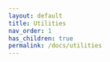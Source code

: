 ```yaml
---
layout: default
title: Utilities
nav_order: 1
has_children: true
permalink: /docs/utilities
---
```

